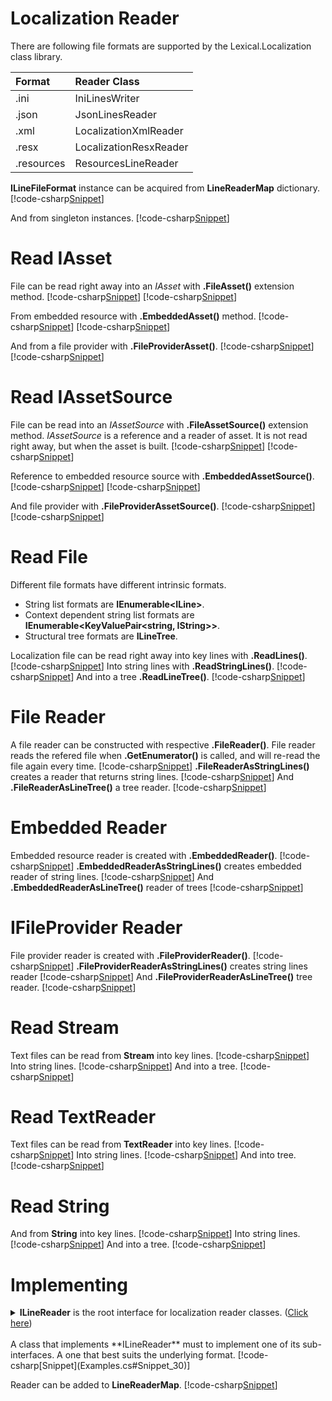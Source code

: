 ﻿# Localization Reader
There are following file formats are supported by the Lexical.Localization class library.

| Format | Reader Class |
|:---------|:-------|
| .ini | IniLinesWriter |
| .json | JsonLinesReader |
| .xml | LocalizationXmlReader |
| .resx | LocalizationResxReader |
| .resources | ResourcesLineReader |

**ILineFileFormat** instance can be acquired from **LineReaderMap** dictionary.
[!code-csharp[Snippet](Examples.cs#Snippet_0a)]

And from singleton instances.
[!code-csharp[Snippet](Examples.cs#Snippet_0b)]

# Read IAsset
File can be read right away into an *IAsset* with **.FileAsset()** extension method.
[!code-csharp[Snippet](Examples.cs#Snippet_10a)]
[!code-csharp[Snippet](Examples.cs#Snippet_10a2)]

From embedded resource with **.EmbeddedAsset()** method.
[!code-csharp[Snippet](Examples.cs#Snippet_10b)]
[!code-csharp[Snippet](Examples.cs#Snippet_10b2)]

And from a file provider with **.FileProviderAsset()**. 
[!code-csharp[Snippet](Examples.cs#Snippet_10c)]
[!code-csharp[Snippet](Examples.cs#Snippet_10c2)]

# Read IAssetSource
File can be read into an *IAssetSource* with **.FileAssetSource()** extension method. *IAssetSource* is a reference and a reader of asset.
It is not read right away, but when the asset is built.
[!code-csharp[Snippet](Examples.cs#Snippet_11a)]
[!code-csharp[Snippet](Examples.cs#Snippet_11a2)]

Reference to embedded resource source with **.EmbeddedAssetSource()**.
[!code-csharp[Snippet](Examples.cs#Snippet_11b)]
[!code-csharp[Snippet](Examples.cs#Snippet_11b2)]

And file provider with **.FileProviderAssetSource()**.
[!code-csharp[Snippet](Examples.cs#Snippet_11c)]
[!code-csharp[Snippet](Examples.cs#Snippet_11c2)]

# Read File
Different file formats have different intrinsic formats. 
* String list formats are **IEnumerable&lt;ILine&gt;**.
* Context dependent string list formats are **IEnumerable&lt;KeyValuePair&lt;string, IString&gt;&gt;**.
* Structural tree formats are **ILineTree**.

Localization file can be read right away into key lines with **.ReadLines()**.
[!code-csharp[Snippet](Examples.cs#Snippet_1a)]
Into string lines with **.ReadStringLines()**.
[!code-csharp[Snippet](Examples.cs#Snippet_1b)]
And into a tree **.ReadLineTree()**.
[!code-csharp[Snippet](Examples.cs#Snippet_1c)]

# File Reader
A file reader can be constructed with respective **.FileReader()**.
File reader reads the refered file when **.GetEnumerator()** is called, and will re-read the file again every time.
[!code-csharp[Snippet](Examples.cs#Snippet_2a)]
**.FileReaderAsStringLines()** creates a reader that returns string lines.
[!code-csharp[Snippet](Examples.cs#Snippet_2b)]
And **.FileReaderAsLineTree()** a tree reader.
[!code-csharp[Snippet](Examples.cs#Snippet_2c)]

# Embedded Reader
Embedded resource reader is created with **.EmbeddedReader()**.
[!code-csharp[Snippet](Examples.cs#Snippet_3a)]
**.EmbeddedReaderAsStringLines()** creates embedded reader of string lines.
[!code-csharp[Snippet](Examples.cs#Snippet_3b)]
And **.EmbeddedReaderAsLineTree()** reader of trees
[!code-csharp[Snippet](Examples.cs#Snippet_3c)]

# IFileProvider Reader
File provider reader is created with **.FileProviderReader()**.
[!code-csharp[Snippet](Examples.cs#Snippet_4a)]
**.FileProviderReaderAsStringLines()** creates string lines reader
[!code-csharp[Snippet](Examples.cs#Snippet_4b)]
And **.FileProviderReaderAsLineTree()** tree reader.
[!code-csharp[Snippet](Examples.cs#Snippet_4c)]

# Read Stream
Text files can be read from **Stream** into key lines.
[!code-csharp[Snippet](Examples.cs#Snippet_5a)]
Into string lines.
[!code-csharp[Snippet](Examples.cs#Snippet_5b)]
And into a tree.
[!code-csharp[Snippet](Examples.cs#Snippet_5c)]

# Read TextReader
Text files can be read from **TextReader** into key lines.
[!code-csharp[Snippet](Examples.cs#Snippet_6a)]
Into string lines.
[!code-csharp[Snippet](Examples.cs#Snippet_6b)]
And into tree.
[!code-csharp[Snippet](Examples.cs#Snippet_6c)]

# Read String
And from **String** into key lines.
[!code-csharp[Snippet](Examples.cs#Snippet_7a)]
Into string lines.
[!code-csharp[Snippet](Examples.cs#Snippet_7b)]
And into a tree.
[!code-csharp[Snippet](Examples.cs#Snippet_7c)]

# Implementing
<details>
  <summary><b>ILineReader</b> is the root interface for localization reader classes. (<u>Click here</u>)</summary>
[!code-csharp[Snippet](../../Lexical.Localization.Abstractions/Line/File/ILineReader.cs#doc)]
</details>
<br/>
A class that implements **ILineReader** must to implement one of its sub-interfaces. A one that best suits the underlying format.
[!code-csharp[Snippet](Examples.cs#Snippet_30)]

Reader can be added to **LineReaderMap**.
[!code-csharp[Snippet](Examples.cs#Snippet_30a)]
